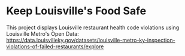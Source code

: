 ﻿# Keep Louisville's Food Safe
This project displays Louisville restaurant health code violations using Louisville Metro's Open Data:
https://data.louisvilleky.gov/datasets/louisville-metro-ky-inspection-violations-of-failed-restaurants/explore
